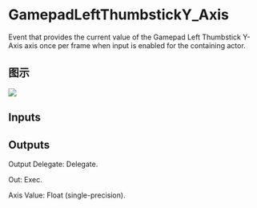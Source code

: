 # GamepadLeftThumbstickY_Axis

Event that provides the current value of the Gamepad Left Thumbstick Y-Axis axis once per frame when input is enabled for the containing actor.

## 图示

![]($-20221218-19223164.png)

## Inputs

## Outputs

Output Delegate: Delegate.

Out: Exec.

Axis Value: Float (single-precision).

